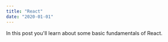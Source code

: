 ```yaml
---
title: "React"
date: "2020-01-01"
---
```


In this post you'll learn about some basic fundamentals of React.